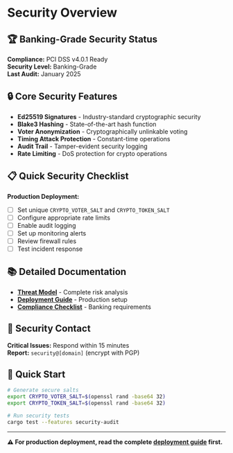# Security Overview

## 🏆 Banking-Grade Security Status

**Compliance:** PCI DSS v4.0.1 Ready  
**Security Level:** Banking-Grade  
**Last Audit:** January 2025

## 🔒 Core Security Features

- **Ed25519 Signatures** - Industry-standard cryptographic security
- **Blake3 Hashing** - State-of-the-art hash function
- **Voter Anonymization** - Cryptographically unlinkable voting
- **Timing Attack Protection** - Constant-time operations
- **Audit Trail** - Tamper-evident security logging
- **Rate Limiting** - DoS protection for crypto operations

## 📋 Quick Security Checklist

**Production Deployment:**
- [ ] Set unique `CRYPTO_VOTER_SALT` and `CRYPTO_TOKEN_SALT`
- [ ] Configure appropriate rate limits
- [ ] Enable audit logging
- [ ] Set up monitoring alerts
- [ ] Review firewall rules
- [ ] Test incident response

## 📚 Detailed Documentation

- **[Threat Model](docs/security/threat_model.md)** - Complete risk analysis
- **[Deployment Guide](docs/security/deployment_guide.md)** - Production setup
- **[Compliance Checklist](docs/security/compliance_checklist.md)** - Banking requirements

## 🚨 Security Contact

**Critical Issues:** Respond within 15 minutes  
**Report:** `security@[domain]` (encrypt with PGP)

## 🔧 Quick Start

```bash
# Generate secure salts
export CRYPTO_VOTER_SALT=$(openssl rand -base64 32)
export CRYPTO_TOKEN_SALT=$(openssl rand -base64 32)

# Run security tests
cargo test --features security-audit
```

---
**⚠️ For production deployment, read the complete [deployment guide](docs/security/deployment_guide.md) first.**